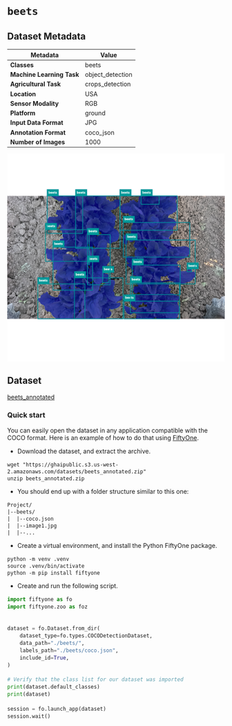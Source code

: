 # `beets`

## Dataset Metadata

| Metadata | Value |
| --- | --- |
| **Classes** | beets |
| **Machine Learning Task** | object_detection |
| **Agricultural Task** | crops_detection |
| **Location** | USA |
| **Sensor Modality** | RGB |
| **Platform** | ground |
| **Input Data Format** | JPG |
| **Annotation Format** | coco_json |
| **Number of Images** | 1000 |

![Example Image for beets](https://github.com/AxisAg/GHAIDatasets/blob/main/datasets/sample/beets_sample.png)


## Dataset

[beets_annotated](https://ghaipublic.s3.us-west-2.amazonaws.com/datasets/beets_annotated.zip)


### Quick start
You can easily open the dataset in any application compatible with the COCO format. Here is an example of how
to do that using [FiftyOne](https://voxel51.com/fiftyone/).

* Download the dataset, and extract the archive.
```shell
wget "https://ghaipublic.s3.us-west-2.amazonaws.com/datasets/beets_annotated.zip"
unzip beets_annotated.zip
```
* You should end up with a folder structure similar to this one:
```
Project/
|--beets/
|  |--coco.json
|  |--image1.jpg
|  |--...
```
* Create a virtual environment, and install the Python FiftyOne package.
```shell
python -m venv .venv
source .venv/bin/activate
python -m pip install fiftyone
```
* Create and run the following script.
```python
import fiftyone as fo
import fiftyone.zoo as foz


dataset = fo.Dataset.from_dir(
    dataset_type=fo.types.COCODetectionDataset,
    data_path="./beets/",
    labels_path="./beets/coco.json",
    include_id=True,
)

# Verify that the class list for our dataset was imported
print(dataset.default_classes)
print(dataset)

session = fo.launch_app(dataset)
session.wait()
```

